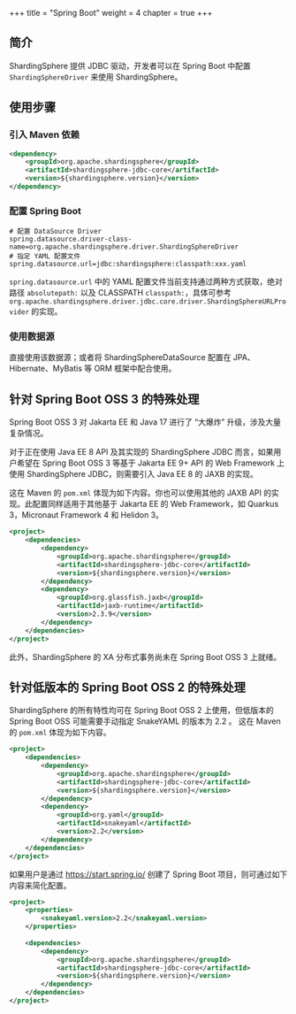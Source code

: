 +++
title = "Spring Boot"
weight = 4
chapter = true
+++

## 简介

ShardingSphere 提供 JDBC 驱动，开发者可以在 Spring Boot 中配置 `ShardingSphereDriver` 来使用 ShardingSphere。

## 使用步骤

### 引入 Maven 依赖

```xml
<dependency>
    <groupId>org.apache.shardingsphere</groupId>
    <artifactId>shardingsphere-jdbc-core</artifactId>
    <version>${shardingsphere.version}</version>
</dependency>
```

### 配置 Spring Boot

```properties
# 配置 DataSource Driver
spring.datasource.driver-class-name=org.apache.shardingsphere.driver.ShardingSphereDriver
# 指定 YAML 配置文件
spring.datasource.url=jdbc:shardingsphere:classpath:xxx.yaml
```

`spring.datasource.url` 中的 YAML 配置文件当前支持通过两种方式获取，绝对路径 `absolutepath:` 以及 CLASSPATH `classpath:`，具体可参考 `org.apache.shardingsphere.driver.jdbc.core.driver.ShardingSphereURLProvider` 的实现。

### 使用数据源

直接使用该数据源；或者将 ShardingSphereDataSource 配置在 JPA、Hibernate、MyBatis 等 ORM 框架中配合使用。

## 针对 Spring Boot OSS 3 的特殊处理

Spring Boot OSS 3 对 Jakarta EE 和 Java 17 进行了 “大爆炸” 升级，涉及大量复杂情况。

对于正在使用 Java EE 8 API 及其实现的 ShardingSphere JDBC 而言，如果用户希望在 Spring Boot OSS 3 等基于 Jakarta EE 9+ API 的 Web 
Framework 上使用 ShardingSphere JDBC，则需要引入 Java EE 8 的 JAXB 的实现。

这在 Maven 的 `pom.xml` 体现为如下内容。你也可以使用其他的 JAXB API 的实现。此配置同样适用于其他基于 Jakarta EE 的 Web Framework，如 
Quarkus 3，Micronaut Framework 4 和 Helidon 3。

```xml
<project>
    <dependencies>
        <dependency>
            <groupId>org.apache.shardingsphere</groupId>
            <artifactId>shardingsphere-jdbc-core</artifactId>
            <version>${shardingsphere.version}</version>
        </dependency>
        <dependency>
            <groupId>org.glassfish.jaxb</groupId>
            <artifactId>jaxb-runtime</artifactId>
            <version>2.3.9</version>
        </dependency>
    </dependencies>
</project>
```

此外，ShardingSphere 的 XA 分布式事务尚未在 Spring Boot OSS 3 上就绪。

## 针对低版本的 Spring Boot OSS 2 的特殊处理

ShardingSphere 的所有特性均可在 Spring Boot OSS 2 上使用，但低版本的 Spring Boot OSS 可能需要手动指定 SnakeYAML 的版本为 2.2 。 
这在 Maven 的 `pom.xml` 体现为如下内容。

```xml
<project>
    <dependencies>
        <dependency>
            <groupId>org.apache.shardingsphere</groupId>
            <artifactId>shardingsphere-jdbc-core</artifactId>
            <version>${shardingsphere.version}</version>
        </dependency>
        <dependency>
            <groupId>org.yaml</groupId>
            <artifactId>snakeyaml</artifactId>
            <version>2.2</version>
        </dependency>
    </dependencies>
</project>
```

如果用户是通过 https://start.spring.io/ 创建了 Spring Boot 项目，则可通过如下内容来简化配置。

```xml
<project>
    <properties>
        <snakeyaml.version>2.2</snakeyaml.version>
    </properties>
    
    <dependencies>
        <dependency>
            <groupId>org.apache.shardingsphere</groupId>
            <artifactId>shardingsphere-jdbc-core</artifactId>
            <version>${shardingsphere.version}</version>
        </dependency>
    </dependencies>
</project>
```
